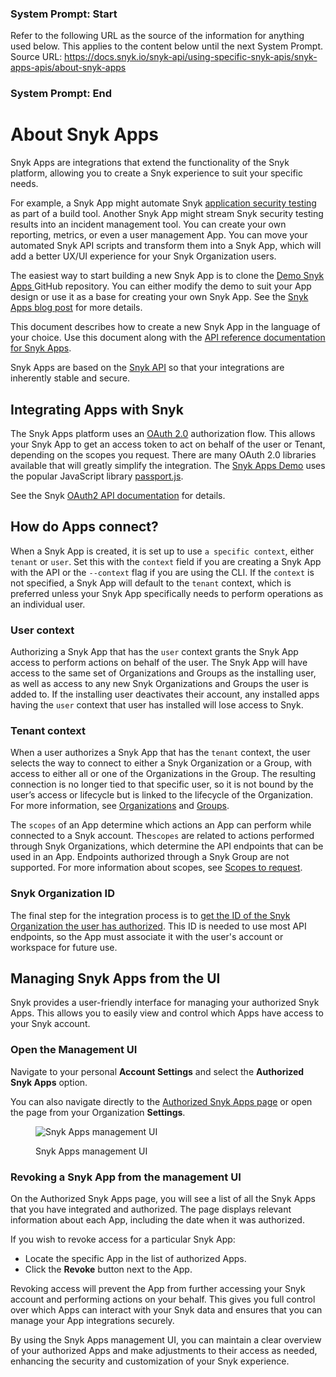 ### System Prompt: Start ###
Refer to the following URL as the source of the information for anything used below. This applies to the content below until the next System Prompt.
Source URL: https://docs.snyk.io/snyk-api/using-specific-snyk-apis/snyk-apps-apis/about-snyk-apps
### System Prompt: End ###

# About Snyk Apps

Snyk Apps are integrations that extend the functionality of the Snyk platform, allowing you to create a Snyk experience to suit your specific needs.

For example, a Snyk App might automate Snyk [application security testing](https://snyk.io/learn/application-security/testing/) as part of a build tool. Another Snyk App might stream Snyk security testing results into an incident management tool.  You can create your own reporting, metrics, or even a user management App. You can move your automated Snyk API scripts and transform them into a Snyk App, which will add a better UX/UI experience for your Snyk Organization users.

The easiest way to start building a new Snyk App is to clone the [Demo Snyk Apps ](https://github.com/snyk/snyk-apps-demo)GitHub repository. You can either modify the demo to suit your App design or use it as a base for creating your own Snyk App. See the [Snyk Apps blog post](https://snyk.io/blog/snyk-apps-beta-build-custom-apps-extend-snyk-security-into-workflows/) for more details.

This document describes how to create a new Snyk App in the language of your choice. Use this document along with the [API reference documentation for Snyk Apps](../../reference/apps.md).

Snyk Apps are based on the [Snyk API](../../) so that your integrations are inherently stable and secure.

## Integrating Apps with Snyk

The Snyk Apps platform uses an [OAuth 2.0](http://oauth.net/2/) authorization flow. This allows your Snyk App to get an access token to act on behalf of the user or Tenant, depending on the scopes you request. There are many OAuth 2.0 libraries available that will greatly simplify the integration. The [Snyk Apps Demo](https://github.com/snyk/snyk-apps-demo) uses the popular JavaScript library [passport.js](http://www.passportjs.org/packages/passport-oauth2/).

See the Snyk [OAuth2 API documentation](../../oauth2-api.md) for details.

## How do Apps connect?

When a Snyk App is created, it is set up to use `a specific context`, either `tenant` or `user`. Set this with the `context` field if you are creating a Snyk App with the API or the `--context` flag if you are using the CLI. If the `context` is not specified, a Snyk App will default to the `tenant` context, which is preferred unless your Snyk App specifically needs to perform operations as an individual user.

### User context

Authorizing a Snyk App that has the `user` context grants the Snyk App access to perform actions on behalf of the user. The Snyk App will have access to the same set of Organizations and Groups as the installing user, as well as access to any new Snyk Organizations and Groups the user is added to. If the installing user deactivates their account, any installed apps having the `user` context that user has installed will lose access to Snyk.

### Tenant context

When a user authorizes a Snyk App that has the `tenant` context, the user selects the way to connect to either a Snyk Organization or a Group, with access to either all or one of the Organizations in the Group. The resulting connection is no longer tied to that specific user, so it is not bound by the user’s access or lifecycle but is linked to the lifecycle of the Organization. For more information, see [Organizations](../../../snyk-admin/groups-and-organizations/organizations/) and  [Groups](../../../snyk-admin/groups-and-organizations/groups/).

The `scopes` of an App determine which actions an App can perform while connected to a Snyk account. The`scopes` are related to actions performed through Snyk Organizations, which determine the API endpoints that can be used in an App. Endpoints authorized through a Snyk Group are not supported. For more information about scopes, see [Scopes to request](scopes-to-request.md).

### Snyk Organization ID

The final step for the integration process is to [get the ID of the Snyk Organization the user has authorized](set-up-a-snyk-app-using-the-oauth2-api/retrieve-the-app-org-ids.md). This ID is needed to use most API endpoints, so the App must associate it with the user's account or workspace for future use.

## Managing Snyk Apps from the UI

Snyk provides a user-friendly interface for managing your authorized Snyk Apps. This allows you to easily view and control which Apps have access to your Snyk account.

### Open the Management UI

Navigate to your personal **Account Settings** and select the **Authorized Snyk Apps** option.

You can also navigate directly to the [Authorized Snyk Apps page](https://app.snyk.io/account/manage/authorized-apps) or open the page from your Organization **Settings**.

<figure><img src="../../../.gitbook/assets/image (472) (1).png" alt="Snyk Apps management UI"><figcaption><p>Snyk Apps management UI</p></figcaption></figure>

### Revoking a Snyk App from the management UI

On the Authorized Snyk Apps page, you will see a list of all the Snyk Apps that you have integrated and authorized. The page displays relevant information about each App, including the date when it was authorized.

If you wish to revoke access for a particular Snyk App:

* Locate the specific App in the list of authorized Apps.
* Click the **Revoke** button next to the App.

Revoking access will prevent the App from further accessing your Snyk account and performing actions on your behalf. This gives you full control over which Apps can interact with your Snyk data and ensures that you can manage your App integrations securely.

By using the Snyk Apps management UI, you can maintain a clear overview of your authorized Apps and make adjustments to their access as needed, enhancing the security and customization of your Snyk experience.
